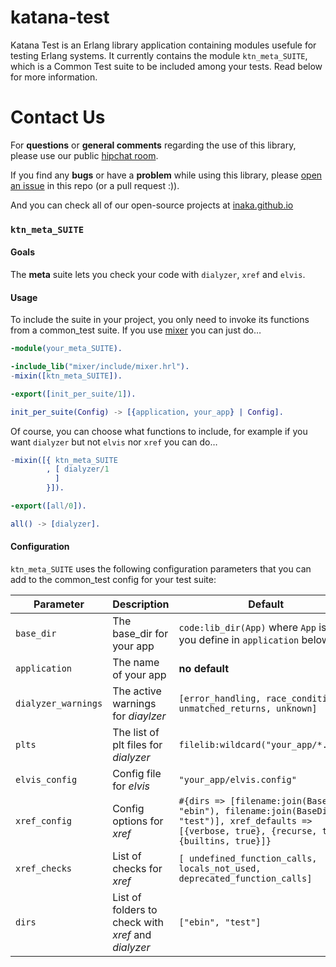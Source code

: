 # katana-test

Katana Test is an Erlang library application containing modules usefule for testing Erlang systems.
It currently contains the module `ktn_meta_SUITE`, which is a Common Test suite to be included among your tests. Read below for more information.

# Contact Us

For **questions** or **general comments** regarding the use of this library,
please use our public [hipchat room](https://inaka.net/hipchat).

If you find any **bugs** or have a **problem** while using this library, please
[open an issue](https://github.com/inaka/katana-test/issues/new) in this repo
(or a pull request :)).

And you can check all of our open-source projects at
[inaka.github.io](http://inaka.github.io)

### `ktn_meta_SUITE`

#### Goals
The **meta** suite lets you check your code with `dialyzer`, `xref` and `elvis`.

#### Usage
To include the suite in your project, you only need to invoke its functions from a common_test suite. If you use [mixer](https://github.com/inaka/mixer) you can just do…

```erlang
-module(your_meta_SUITE).

-include_lib("mixer/include/mixer.hrl").
-mixin([ktn_meta_SUITE]).

-export([init_per_suite/1]).

init_per_suite(Config) -> [{application, your_app} | Config].
```

Of course, you can choose what functions to include, for example if you want `dialyzer` but not `elvis` nor `xref` you can do…

```erlang
-mixin([{ ktn_meta_SUITE
        , [ dialyzer/1
          ]
        }]).

-export([all/0]).

all() -> [dialyzer].
```

#### Configuration
`ktn_meta_SUITE` uses the following configuration parameters that you can add to the common_test config for your test suite:

| Parameter | Description | Default |
|-----------|-------------|---------|
| `base_dir` | The base_dir for your app | `code:lib_dir(App)` where `App` is what you define in `application` below |
| `application` | The name of your app | **no default** |
| `dialyzer_warnings` | The active warnings for _diaylzer_ | `[error_handling, race_conditions, unmatched_returns, unknown]` |
| `plts` | The list of plt files for _dialyzer_ | `filelib:wildcard("your_app/*.plt")` |
| `elvis_config` | Config file for _elvis_ | `"your_app/elvis.config"` |
| `xref_config` | Config options for _xref_ | `#{dirs => [filename:join(BaseDir, "ebin"), filename:join(BaseDir, "test")], xref_defaults => [{verbose, true}, {recurse, true}, {builtins, true}]}` |
| `xref_checks` | List of checks for _xref_ | `[ undefined_function_calls, locals_not_used, deprecated_function_calls]` |
| `dirs` | List of folders to check with _xref_ and _dialyzer_ | `["ebin", "test"]` |
